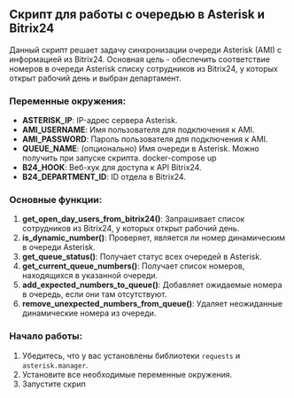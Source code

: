 ## Скрипт для работы с очередью в Asterisk и Bitrix24

Данный скрипт решает задачу синхронизации очереди Asterisk (AMI) с информацией из Bitrix24. Основная цель - обеспечить соответствие номеров в очереди Asterisk списку сотрудников из Bitrix24, у которых открыт рабочий день и выбран департамент.

### Переменные окружения:

- **ASTERISK_IP**: IP-адрес сервера Asterisk.
- **AMI_USERNAME**: Имя пользователя для подключения к AMI.
- **AMI_PASSWORD**: Пароль пользователя для подключения к AMI.
- **QUEUE_NAME**: (опционально) Имя очереди в Asterisk. Можно получить при запуске скрипта. docker-compose up
- **B24_HOOK**: Веб-хук для доступа к API Bitrix24.
- **B24_DEPARTMENT_ID**: ID отдела в Bitrix24.

### Основные функции:

1. **get_open_day_users_from_bitrix24()**: Запрашивает список сотрудников из Bitrix24, у которых открыт рабочий день.
2. **is_dynamic_number()**: Проверяет, является ли номер динамическим в очереди Asterisk.
3. **get_queue_status()**: Получает статус всех очередей в Asterisk.
4. **get_current_queue_numbers()**: Получает список номеров, находящихся в указанной очереди.
5. **add_expected_numbers_to_queue()**: Добавляет ожидаемые номера в очередь, если они там отсутствуют.
6. **remove_unexpected_numbers_from_queue()**: Удаляет неожиданные динамические номера из очереди.

### Начало работы:

1. Убедитесь, что у вас установлены библиотеки `requests` и `asterisk.manager`.
2. Установите все необходимые переменные окружения.
3. Запустите скрип
